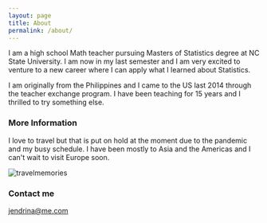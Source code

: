 ```yaml
---
layout: page
title: About
permalink: /about/
---
```


I am a high school Math teacher pursuing Masters of Statistics degree at NC State University. I am now in my last semester and I am very excited to venture to a new career where I can apply what I learned about Statistics.

I am originally from the Philippines and I came to the US last 2014 through the teacher exchange program. I have been teaching for 15 years and I thrilled to try something else. 


### More Information

I love to travel but that is put on hold at the moment due to the pandemic and my busy schedule. I have been mostly to Asia and the Americas and I can't wait to visit Europe soon.

![travelmemories](jerryendrina.github.io/images/collage.png)

### Contact me

[jendrina@me.com](mailto:jendrina@me.com)
